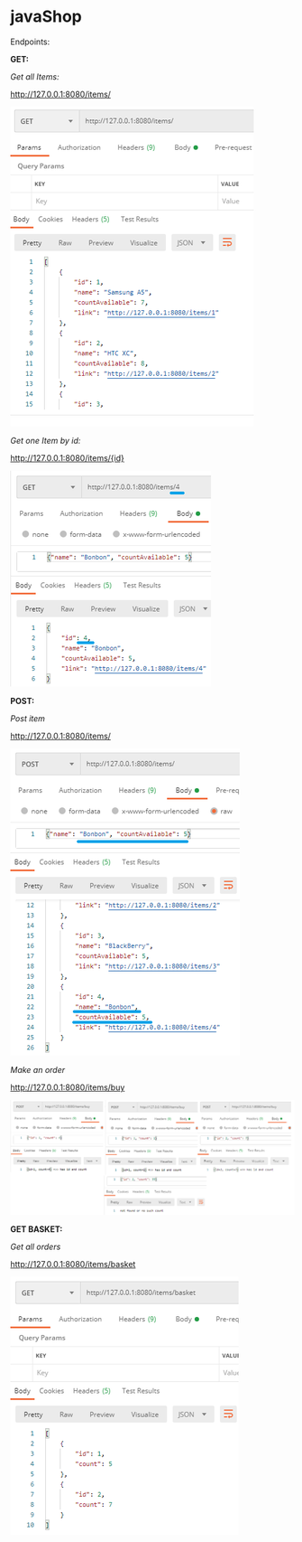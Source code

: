 # javaShop
Endpoints:
 
**GET:**

_Get all Items:_

http://127.0.0.1:8080/items/

![alt text](https://github.com/gopnikada/javaShop/blob/master/screens/getAll.png?raw=true)

_Get one Item by id:_

http://127.0.0.1:8080/items/{id}

![alt text](https://github.com/gopnikada/javaShop/blob/master/screens/getOne.png?raw=true)

**POST:**

_Post item_

http://127.0.0.1:8080/items/

![alt text](https://github.com/gopnikada/javaShop/blob/master/screens/postItem.png?raw=true)

_Make an order_

http://127.0.0.1:8080/items/buy

![alt text](https://github.com/gopnikada/javaShop/blob/master/screens/buyItems.png?raw=true)


**GET BASKET:**

_Get all orders_

http://127.0.0.1:8080/items/basket

![alt text](https://github.com/gopnikada/javaShop/blob/master/screens/getBasket.png?raw=true)



